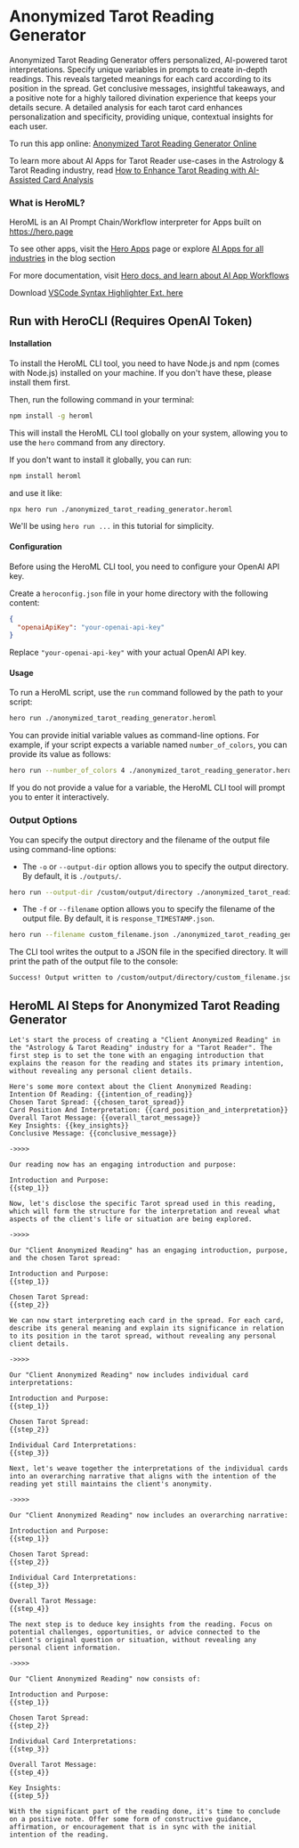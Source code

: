 # Anonymized Tarot Reading Generator

Anonymized Tarot Reading Generator offers personalized, AI-powered tarot interpretations. Specify unique variables in prompts to create in-depth readings. This reveals targeted meanings for each card according to its position in the spread. Get conclusive messages, insightful takeaways, and a positive note for a highly tailored divination experience that keeps your details secure. A detailed analysis for each tarot card enhances personalization and specificity, providing unique, contextual insights for each user.

To run this app online: [Anonymized Tarot Reading Generator Online](https://hero.page/app/anonymized-tarot-reading-generator-personalized-in-depth-tarot-interpretations/RbSL9xFZVyj5J3VRsWUz)

To learn more about AI Apps for Tarot Reader use-cases in the Astrology & Tarot Reading industry, read [How to Enhance Tarot Reading with AI-Assisted Card Analysis](https://hero.page/blog/ai/astrology-and-tarot-reading/how-to-enhance-tarot-reading-with-ai-assisted-card-analysis/170743)

### What is HeroML?
HeroML is an AI Prompt Chain/Workflow interpreter for Apps built on https://hero.page 

To see other apps, visit the [Hero Apps](https://hero.page/apps) page or explore [AI Apps for all industries](https://hero.page/blog) in the blog section

For more documentation, visit [Hero docs, and learn about AI App Workflows](https://hero.page/tutorials/introduction-to-heroml)

Download [VSCode Syntax Highlighter Ext. here](https://marketplace.visualstudio.com/items?itemName=hero-page.heroml)

## Run with HeroCLI (Requires OpenAI Token)

#### Installation

To install the HeroML CLI tool, you need to have Node.js and npm (comes with Node.js) installed on your machine. If you don't have these, please install them first. 

Then, run the following command in your terminal:

```bash
npm install -g heroml
```

This will install the HeroML CLI tool globally on your system, allowing you to use the `hero` command from any directory.

If you don't want to install it globally, you can run:

```bash
npm install heroml
```

and use it like:

```bash
npx hero run ./anonymized_tarot_reading_generator.heroml
```

We'll be using `hero run ...` in this tutorial for simplicity.

#### Configuration

Before using the HeroML CLI tool, you need to configure your OpenAI API key. 

Create a `heroconfig.json` file in your home directory with the following content:

```json
{
  "openaiApiKey": "your-openai-api-key"
}
```

Replace `"your-openai-api-key"` with your actual OpenAI API key.

#### Usage

To run a HeroML script, use the `run` command followed by the path to your script:

```bash
hero run ./anonymized_tarot_reading_generator.heroml
```

You can provide initial variable values as command-line options. For example, if your script expects a variable named `number_of_colors`, you can provide its value as follows:

```bash
hero run --number_of_colors 4 ./anonymized_tarot_reading_generator.heroml
```

If you do not provide a value for a variable, the HeroML CLI tool will prompt you to enter it interactively.

### Output Options

You can specify the output directory and the filename of the output file using command-line options:

- The `-o` or `--output-dir` option allows you to specify the output directory. By default, it is `./outputs/`.

```bash
hero run --output-dir /custom/output/directory ./anonymized_tarot_reading_generator.heroml
```

- The `-f` or `--filename` option allows you to specify the filename of the output file. By default, it is `response_TIMESTAMP.json`.

```bash
hero run --filename custom_filename.json ./anonymized_tarot_reading_generator.heroml
```

The CLI tool writes the output to a JSON file in the specified directory. It will print the path of the output file to the console:

```bash
Success! Output written to /custom/output/directory/custom_filename.json
```


## HeroML AI Steps for Anonymized Tarot Reading Generator
```
Let's start the process of creating a "Client Anonymized Reading" in the "Astrology & Tarot Reading" industry for a "Tarot Reader". The first step is to set the tone with an engaging introduction that explains the reason for the reading and states its primary intention, without revealing any personal client details.

Here's some more context about the Client Anonymized Reading:
Intention Of Reading: {{intention_of_reading}}
Chosen Tarot Spread: {{chosen_tarot_spread}}
Card Position And Interpretation: {{card_position_and_interpretation}}
Overall Tarot Message: {{overall_tarot_message}}
Key Insights: {{key_insights}}
Conclusive Message: {{conclusive_message}}

->>>>

Our reading now has an engaging introduction and purpose:

Introduction and Purpose:
{{step_1}}

Now, let's disclose the specific Tarot spread used in this reading, which will form the structure for the interpretation and reveal what aspects of the client's life or situation are being explored.

->>>>

Our "Client Anonymized Reading" has an engaging introduction, purpose, and the chosen Tarot spread:

Introduction and Purpose:
{{step_1}}

Chosen Tarot Spread:
{{step_2}}

We can now start interpreting each card in the spread. For each card, describe its general meaning and explain its significance in relation to its position in the tarot spread, without revealing any personal client details.

->>>>

Our "Client Anonymized Reading" now includes individual card interpretations:

Introduction and Purpose:
{{step_1}}

Chosen Tarot Spread:
{{step_2}}

Individual Card Interpretations:
{{step_3}}

Next, let's weave together the interpretations of the individual cards into an overarching narrative that aligns with the intention of the reading yet still maintains the client's anonymity.

->>>>

Our "Client Anonymized Reading" now includes an overarching narrative:

Introduction and Purpose:
{{step_1}}

Chosen Tarot Spread:
{{step_2}}

Individual Card Interpretations:
{{step_3}}

Overall Tarot Message:
{{step_4}}

The next step is to deduce key insights from the reading. Focus on potential challenges, opportunities, or advice connected to the client's original question or situation, without revealing any personal client information.

->>>>

Our "Client Anonymized Reading" now consists of:

Introduction and Purpose:
{{step_1}}

Chosen Tarot Spread:
{{step_2}}

Individual Card Interpretations:
{{step_3}}

Overall Tarot Message:
{{step_4}}

Key Insights:
{{step_5}}

With the significant part of the reading done, it's time to conclude on a positive note. Offer some form of constructive guidance, affirmation, or encouragement that is in sync with the initial intention of the reading.


```

